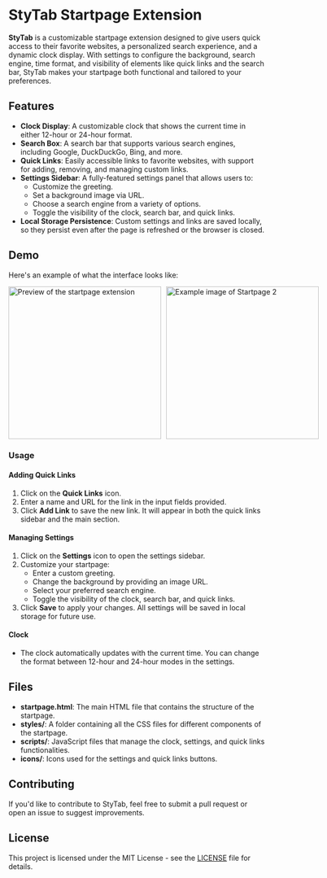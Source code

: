 # StyTab Startpage Extension

**StyTab** is a customizable startpage extension designed to give users quick access to their favorite websites, a personalized search experience, and a dynamic clock display. With settings to configure the background, search engine, time format, and visibility of elements like quick links and the search bar, StyTab makes your startpage both functional and tailored to your preferences.

## Features

- **Clock Display**: A customizable clock that shows the current time in either 12-hour or 24-hour format.
- **Search Box**: A search bar that supports various search engines, including Google, DuckDuckGo, Bing, and more.
- **Quick Links**: Easily accessible links to favorite websites, with support for adding, removing, and managing custom links.
- **Settings Sidebar**: A fully-featured settings panel that allows users to:
  - Customize the greeting.
  - Set a background image via URL.
  - Choose a search engine from a variety of options.
  - Toggle the visibility of the clock, search bar, and quick links.
- **Local Storage Persistence**: Custom settings and links are saved locally, so they persist even after the page is refreshed or the browser is closed.

## Demo

Here's an example of what the interface looks like:

<div style="display: flex; gap: 10px;">
  <img src="https://addons.mozilla.org/user-media/previews/full/306/306013.png?modified=1727639141" alt="Preview of the startpage extension" width="300"/>
  <img src="https://addons.mozilla.org/user-media/previews/full/306/306014.png?modified=1727639142" alt="Example image of Startpage 2" width="300"/>
</div>

### Usage

#### Adding Quick Links
1. Click on the **Quick Links** icon.
2. Enter a name and URL for the link in the input fields provided.
3. Click **Add Link** to save the new link. It will appear in both the quick links sidebar and the main section.

#### Managing Settings
1. Click on the **Settings** icon to open the settings sidebar.
2. Customize your startpage:
   - Enter a custom greeting.
   - Change the background by providing an image URL.
   - Select your preferred search engine.
   - Toggle the visibility of the clock, search bar, and quick links.
3. Click **Save** to apply your changes. All settings will be saved in local storage for future use.

#### Clock
- The clock automatically updates with the current time. You can change the format between 12-hour and 24-hour modes in the settings.

## Files

- **startpage.html**: The main HTML file that contains the structure of the startpage.
- **styles/**: A folder containing all the CSS files for different components of the startpage.
- **scripts/**: JavaScript files that manage the clock, settings, and quick links functionalities.
- **icons/**: Icons used for the settings and quick links buttons.

## Contributing

If you'd like to contribute to StyTab, feel free to submit a pull request or open an issue to suggest improvements.

## License

This project is licensed under the MIT License - see the [LICENSE](LICENSE) file for details.
